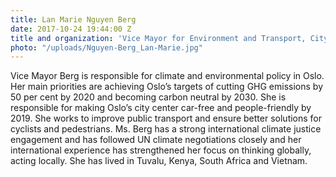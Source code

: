 ```yaml
---
title: Lan Marie Nguyen Berg
date: 2017-10-24 19:44:00 Z
title and organization: 'Vice Mayor for Environment and Transport, City of Oslo, Norway '
photo: "/uploads/Nguyen-Berg_Lan-Marie.jpg"
---
```


Vice Mayor Berg is responsible for climate and environmental policy in Oslo. Her main priorities are achieving Oslo’s targets of cutting GHG emissions by 50 per cent by 2020 and becoming carbon neutral by 2030. She is responsible for making Oslo’s city center car-free and people-friendly by 2019. She works to improve public transport and ensure better solutions for cyclists and pedestrians. Ms. Berg has a strong international climate justice engagement and has followed UN climate negotiations closely and her international experience has strengthened her focus on thinking globally, acting locally. She has lived in Tuvalu, Kenya, South Africa and Vietnam.
